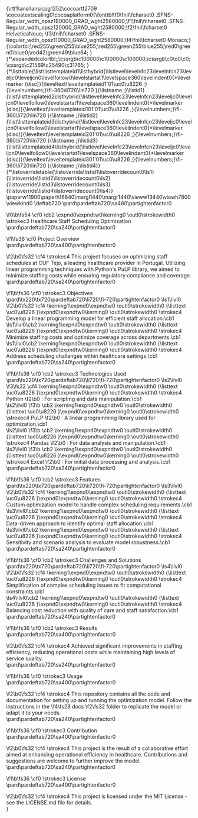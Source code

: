 {\rtf1\ansi\ansicpg1252\cocoartf2709
\cocoatextscaling0\cocoaplatform0{\fonttbl\f0\fnil\fcharset0 .SFNS-Regular_wdth_opsz1B0000_GRAD_wght2580000;\f1\fnil\fcharset0 .SFNS-Regular_wdth_opsz120000_GRAD_wght2580000;\f2\fnil\fcharset0 HelveticaNeue;
\f3\fnil\fcharset0 .SFNS-Regular_wdth_opsz110000_GRAD_wght2580000;\f4\fnil\fcharset0 Monaco;}
{\colortbl;\red255\green255\blue255;\red255\green255\blue255;\red0\green0\blue0;\red42\green49\blue64;
}
{\*\expandedcolortbl;;\cssrgb\c100000\c100000\c100000;\cssrgb\c0\c0\c0;\cssrgb\c21569\c25490\c31765;
}
{\*\listtable{\list\listtemplateid1\listhybrid{\listlevel\levelnfc23\levelnfcn23\leveljc0\leveljcn0\levelfollow0\levelstartat1\levelspace360\levelindent0{\*\levelmarker \{disc\}}{\leveltext\leveltemplateid1\'01\uc0\u8226 ;}{\levelnumbers;}\fi-360\li720\lin720 }{\listname ;}\listid1}
{\list\listtemplateid2\listhybrid{\listlevel\levelnfc23\levelnfcn23\leveljc0\leveljcn0\levelfollow0\levelstartat1\levelspace360\levelindent0{\*\levelmarker \{disc\}}{\leveltext\leveltemplateid101\'01\uc0\u8226 ;}{\levelnumbers;}\fi-360\li720\lin720 }{\listname ;}\listid2}
{\list\listtemplateid3\listhybrid{\listlevel\levelnfc23\levelnfcn23\leveljc0\leveljcn0\levelfollow0\levelstartat1\levelspace360\levelindent0{\*\levelmarker \{disc\}}{\leveltext\leveltemplateid201\'01\uc0\u8226 ;}{\levelnumbers;}\fi-360\li720\lin720 }{\listname ;}\listid3}
{\list\listtemplateid4\listhybrid{\listlevel\levelnfc23\levelnfcn23\leveljc0\leveljcn0\levelfollow0\levelstartat1\levelspace360\levelindent0{\*\levelmarker \{disc\}}{\leveltext\leveltemplateid301\'01\uc0\u8226 ;}{\levelnumbers;}\fi-360\li720\lin720 }{\listname ;}\listid4}}
{\*\listoverridetable{\listoverride\listid1\listoverridecount0\ls1}{\listoverride\listid2\listoverridecount0\ls2}{\listoverride\listid3\listoverridecount0\ls3}{\listoverride\listid4\listoverridecount0\ls4}}
\paperw11900\paperh16840\margl1440\margr1440\vieww13440\viewh7800\viewkind0
\deftab720
\pard\pardeftab720\sa480\partightenfactor0

\f0\b\fs54 \cf0 \cb2 \expnd0\expndtw0\kerning0
\outl0\strokewidth0 \strokec3 Healthcare Staff Scheduling Optimization\
\pard\pardeftab720\sa240\partightenfactor0

\f1\fs36 \cf0 Project Overview\
\pard\pardeftab720\sa400\partightenfactor0

\f2\b0\fs32 \cf4 \strokec4 This project focuses on optimizing staff schedules at CUF Tejo, a leading healthcare provider in Portugal. Utilizing linear programming techniques with Python's PuLP library, we aimed to minimize staffing costs while ensuring regulatory compliance and coverage.\
\pard\pardeftab720\sa240\partightenfactor0

\f1\b\fs36 \cf0 \strokec3 Objectives\
\pard\tx220\tx720\pardeftab720\li720\fi-720\partightenfactor0
\ls1\ilvl0
\f2\b0\fs32 \cf4 \kerning1\expnd0\expndtw0 \outl0\strokewidth0 {\listtext	\uc0\u8226 	}\expnd0\expndtw0\kerning0
\outl0\strokewidth0 \strokec4 Develop a linear programming model for efficient staff allocation.\cb1 \
\ls1\ilvl0\cb2 \kerning1\expnd0\expndtw0 \outl0\strokewidth0 {\listtext	\uc0\u8226 	}\expnd0\expndtw0\kerning0
\outl0\strokewidth0 \strokec4 Minimize staffing costs and optimize coverage across departments.\cb1 \
\ls1\ilvl0\cb2 \kerning1\expnd0\expndtw0 \outl0\strokewidth0 {\listtext	\uc0\u8226 	}\expnd0\expndtw0\kerning0
\outl0\strokewidth0 \strokec4 Address scheduling challenges within healthcare settings.\cb1 \
\pard\pardeftab720\sa240\partightenfactor0

\f1\b\fs36 \cf0 \cb2 \strokec3 Technologies Used\
\pard\tx220\tx720\pardeftab720\li720\fi-720\partightenfactor0
\ls2\ilvl0
\f3\fs32 \cf4 \kerning1\expnd0\expndtw0 \outl0\strokewidth0 {\listtext	\uc0\u8226 	}\expnd0\expndtw0\kerning0
\outl0\strokewidth0 \strokec4 Python
\f2\b0 : For scripting and data manipulation.\cb1 \
\ls2\ilvl0
\f3\b \cb2 \kerning1\expnd0\expndtw0 \outl0\strokewidth0 {\listtext	\uc0\u8226 	}\expnd0\expndtw0\kerning0
\outl0\strokewidth0 \strokec4 PuLP
\f2\b0 : A linear programming library used for optimization.\cb1 \
\ls2\ilvl0
\f3\b \cb2 \kerning1\expnd0\expndtw0 \outl0\strokewidth0 {\listtext	\uc0\u8226 	}\expnd0\expndtw0\kerning0
\outl0\strokewidth0 \strokec4 Pandas
\f2\b0 : For data analysis and manipulation.\cb1 \
\ls2\ilvl0
\f3\b \cb2 \kerning1\expnd0\expndtw0 \outl0\strokewidth0 {\listtext	\uc0\u8226 	}\expnd0\expndtw0\kerning0
\outl0\strokewidth0 \strokec4 Excel
\f2\b0 : For initial data processing and analysis.\cb1 \
\pard\pardeftab720\sa240\partightenfactor0

\f1\b\fs36 \cf0 \cb2 \strokec3 Features\
\pard\tx220\tx720\pardeftab720\li720\fi-720\partightenfactor0
\ls3\ilvl0
\f2\b0\fs32 \cf4 \kerning1\expnd0\expndtw0 \outl0\strokewidth0 {\listtext	\uc0\u8226 	}\expnd0\expndtw0\kerning0
\outl0\strokewidth0 \strokec4 Custom optimization model to handle complex scheduling requirements.\cb1 \
\ls3\ilvl0\cb2 \kerning1\expnd0\expndtw0 \outl0\strokewidth0 {\listtext	\uc0\u8226 	}\expnd0\expndtw0\kerning0
\outl0\strokewidth0 \strokec4 Data-driven approach to identify optimal staff allocation.\cb1 \
\ls3\ilvl0\cb2 \kerning1\expnd0\expndtw0 \outl0\strokewidth0 {\listtext	\uc0\u8226 	}\expnd0\expndtw0\kerning0
\outl0\strokewidth0 \strokec4 Sensitivity and scenario analysis to evaluate model robustness.\cb1 \
\pard\pardeftab720\sa240\partightenfactor0

\f1\b\fs36 \cf0 \cb2 \strokec3 Challenges and Solutions\
\pard\tx220\tx720\pardeftab720\li720\fi-720\partightenfactor0
\ls4\ilvl0
\f2\b0\fs32 \cf4 \kerning1\expnd0\expndtw0 \outl0\strokewidth0 {\listtext	\uc0\u8226 	}\expnd0\expndtw0\kerning0
\outl0\strokewidth0 \strokec4 Simplification of complex scheduling issues to fit computational constraints.\cb1 \
\ls4\ilvl0\cb2 \kerning1\expnd0\expndtw0 \outl0\strokewidth0 {\listtext	\uc0\u8226 	}\expnd0\expndtw0\kerning0
\outl0\strokewidth0 \strokec4 Balancing cost reduction with quality of care and staff satisfaction.\cb1 \
\pard\pardeftab720\sa240\partightenfactor0

\f1\b\fs36 \cf0 \cb2 \strokec3 Results\
\pard\pardeftab720\sa400\partightenfactor0

\f2\b0\fs32 \cf4 \strokec4 Achieved significant improvements in staffing efficiency, reducing operational costs while maintaining high levels of service quality.\
\pard\pardeftab720\sa240\partightenfactor0

\f1\b\fs36 \cf0 \strokec3 Usage\
\pard\pardeftab720\sa400\partightenfactor0

\f2\b0\fs32 \cf4 \strokec4 This repository contains all the code and documentation for setting up and running the optimization model. Follow the instructions in the 
\f4\fs28 docs
\f2\fs32  folder to replicate the model or adapt it to your needs.\
\pard\pardeftab720\sa240\partightenfactor0

\f1\b\fs36 \cf0 \strokec3 Contribution\
\pard\pardeftab720\sa400\partightenfactor0

\f2\b0\fs32 \cf4 \strokec4 This project is the result of a collaborative effort aimed at enhancing operational efficiency in healthcare. Contributions and suggestions are welcome to further improve the model.\
\pard\pardeftab720\sa240\partightenfactor0

\f1\b\fs36 \cf0 \strokec3 License\
\pard\pardeftab720\sa400\partightenfactor0

\f2\b0\fs32 \cf4 \strokec4 This project is licensed under the MIT License - see the LICENSE.md file for details.\
}